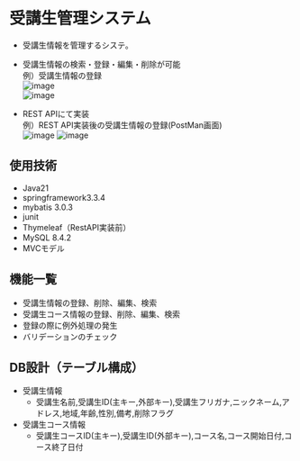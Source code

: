 # 受講生管理システム
 - 受講生情報を管理するシステ。<br >
 - 受講生情報の検索・登録・編集・削除が可能 <br >
例）受講生情報の登録<br >
![image](https://github.com/user-attachments/assets/dd195f4e-82bb-4edf-b739-9e7646960fd0)<br >
![image](https://github.com/user-attachments/assets/6e9e2ea8-466a-41f9-a984-f8d29118b1e9)<br >

 - REST APIにて実装 <br >
例）REST API実装後の受講生情報の登録(PostMan画面)<br >
![image](https://github.com/user-attachments/assets/31fff2e6-dd9c-44ed-97a5-7a7609c146d5)
![image](https://github.com/user-attachments/assets/3b024a13-f04f-4348-9442-6a7080e22489)


## 使用技術
- Java21
- springframework3.3.4
- mybatis 3.0.3
- junit
- Thymeleaf（RestAPI実装前）
- MySQL 8.4.2
- MVCモデル

## 機能一覧
- 受講生情報の登録、削除、編集、検索
- 受講生コース情報の登録、削除、編集、検索
- 登録の際に例外処理の発生
- バリデーションのチェック

## DB設計（テーブル構成）
- 受講生情報
  - 受講生名前,受講生ID(主キー,外部キー),受講生フリガナ,ニックネーム,アドレス,地域,年齢,性別,備考,削除フラグ
- 受講生コース情報
  - 受講生コースID(主キー),受講生ID(外部キー),コース名,コース開始日付,コース終了日付


    

